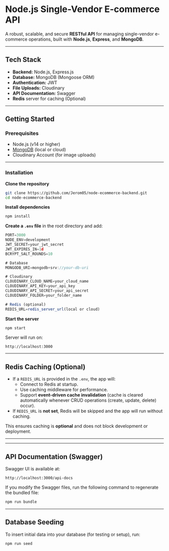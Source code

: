 # Node.js Single-Vendor E-commerce API

A robust, scalable, and secure **RESTful API** for managing single-vendor e-commerce operations, built with **Node.js**, **Express**, and **MongoDB**.

---

## **Tech Stack**

- **Backend:** Node.js, Express.js
- **Database:** MongoDB (Mongoose ORM)
- **Authentication:** JWT
- **File Uploads:** Cloudinary
- **API Documentation:** Swagger
- **Redis** server for caching (Optional)

---

## **Getting Started**

### **Prerequisites**

- Node.js (v14 or higher)
- [MongoDB](https://www.mongodb.com/) (local or cloud)
- Cloudinary Account (for image uploads)

---

### **Installation**

**Clone the repository**

```bash
git clone https://github.com/Jerom05/node-ecommerce-backend.git
cd node-ecommerce-backend
```

**Install dependencies**

```bash
npm install
```

**Create a `.env` file** in the root directory and add:

```jsx
PORT=3000
NODE_ENV=development
JWT_SECRET=your_jwt_secret
JWT_EXPIRES_IN=1d
BCRYPT_SALT_ROUNDS=10

# Database
MONGODB_URI=mongodb+srv://your-db-uri

# Cloudinary
CLOUDINARY_CLOUD_NAME=your_cloud_name
CLOUDINARY_API_KEY=your_api_key
CLOUDINARY_API_SECRET=your_api_secret
CLOUDINARY_FOLDER=your_folder_name

# Redis (optional)
REDIS_URL=redis_server_url(local or cloud)

```

**Start the server**

```bash
npm start
```

Server will run on:

```
http://localhost:3000
```

---

## **Redis Caching (Optional)**

- If a `REDIS_URL` is provided in the `.env`, the app will:
  - Connect to Redis at startup.
  - Use caching middleware for performance.
  - Support **event-driven cache invalidation** (cache is cleared automatically whenever CRUD operations (create, update, delete) occur).
- If `REDIS_URL` is **not set**, Redis will be skipped and the app will run without caching.

This ensures caching is **optional** and does not block development or deployment.

---

---

## **API Documentation (Swagger)**

Swagger UI is available at:

```
http://localhost:3000/api-docs
```

If you modify the Swagger files, run the following command to regenerate the bundled file:

```bash
npm run bundle
```

---

## **Database Seeding**

To insert initial data into your database (for testing or setup), run:

```bash
npm run seed
```
